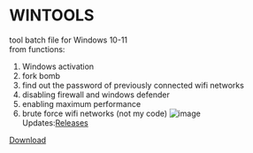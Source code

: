 # WINTOOLS
tool batch file for Windows 10-11 <br />
from functions: <br />
1. Windows activation
2. fork bomb
3. find out the password of previously connected wifi networks
4. disabling firewall and windows defender
5. enabling maximum performance
6. brute force wifi networks (not my code)
![image](https://github.com/user-attachments/assets/37b190ce-c64c-48d9-93ce-1044c7a89303)<br />
Updates:[Releases](https://github.com/NLSDME/WINTOOLS/releases)


[Download](https://github.com/NLSDME/WINTOOLS/releases/download/update1.9/WinTool.exe)

